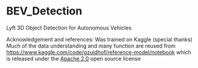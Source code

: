 # BEV_Detection
Lyft 3D Object Detection for Autonomous Vehicles



Acknowledgement and references:
Was trained on Kaggle (special thanks)
Much of the data understanding and many function are reused from https://www.kaggle.com/code/gzuidhof/reference-model/notebook which is released under the [Apache 2.0](https://www.apache.org/licenses/LICENSE-2.0) open source license
